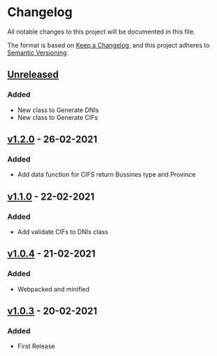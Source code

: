 # Changelog

All notable changes to this project will be documented in this file.

The format is based on [Keep a Changelog](https://keepachangelog.com/en/1.0.0/),
and this project adheres to [Semantic Versioning](https://semver.org/spec/v2.0.0.html).

## [Unreleased]

### Added

- New class to Generate DNIs
- New class to Generate CIFs

## [v1.2.0] - 26-02-2021

### Added

- Add data function for CIFS return Bussines type and Province

## [v1.1.0] - 22-02-2021

### Added

- Add validate CIFs to DNIs class

## [v1.0.4] - 21-02-2021

### Added

- Webpacked and minified

## [v1.0.3] - 20-02-2021

### Added

- First Release

[Unreleased]: https://github.com/juananmuxed/dni-utils/compare/v1.2.0...HEAD
[v1.2.0]: https://github.com/juananmuxed/dni-utils/releases/tag/v1.2.0
[v1.1.0]: https://github.com/juananmuxed/dni-utils/releases/tag/v1.1.0
[v1.0.4]: https://github.com/juananmuxed/dni-utils/releases/tag/v1.0.4
[v1.0.3]: https://github.com/juananmuxed/dni-utils/releases/tag/v1.0.3